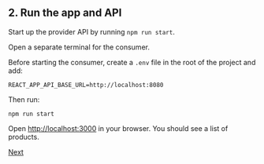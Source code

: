 ## 2. Run the app and API

Start up the provider API by running `npm run start`.

Open a separate terminal for the consumer.

Before starting the consumer, create a `.env` file in the root of the project and add:

`REACT_APP_API_BASE_URL=http://localhost:8080`

Then run:

`npm run start`

Open [http://localhost:3000](http://localhost:3000) in your browser. You should see a list of products.

[Next](./03_run_the_consumer_tests.md)
